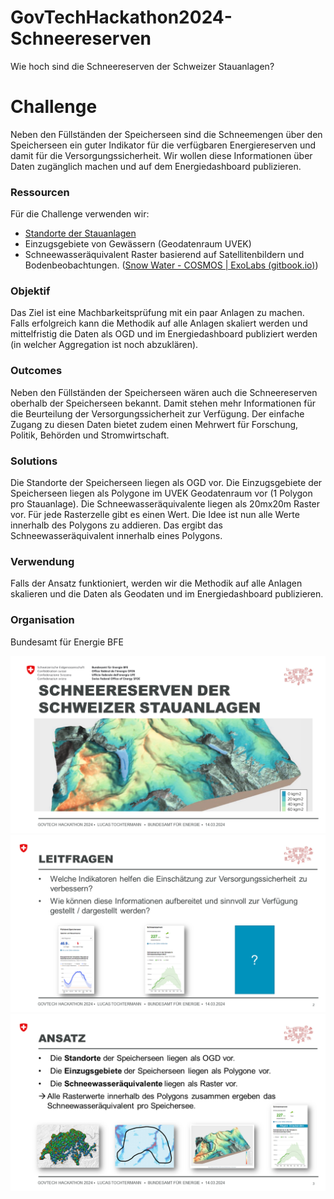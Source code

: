 # GovTechHackathon2024-Schneereserven
Wie hoch sind die Schneereserven der Schweizer Stauanlagen?

# Challenge

Neben den Füllständen der Speicherseen sind die Schneemengen über den Speicherseen ein guter Indikator für die verfügbaren Energiereserven und damit für die Versorgungssicherheit. Wir wollen diese Informationen über Daten zugänglich machen und auf dem Energiedashboard publizieren.

### Ressourcen

Für die Challenge verwenden wir:

* [Standorte der Stauanlagen](https://opendata.swiss/de/dataset/elektrizitatsproduktionsanlagen)
* Einzugsgebiete von Gewässern (Geodatenraum UVEK)
* Schneewasseräquivalent Raster basierend auf Satellitenbildern und Bodenbeobachtungen. ([Snow Water - COSMOS | ExoLabs (gitbook.io)](https://exolabs-ch.gitbook.io/cosmos/snow-water))

### Objektif

Das Ziel ist eine Machbarkeitsprüfung mit ein paar Anlagen zu machen. Falls erfolgreich kann die Methodik auf alle Anlagen skaliert werden und mittelfristig die Daten als OGD und im Energiedashboard publiziert werden (in welcher Aggregation ist noch abzuklären).

### Outcomes

Neben den Füllständen der Speicherseen wären auch die Schneereserven oberhalb der Speicherseen bekannt. Damit stehen mehr Informationen für die Beurteilung der Versorgungssicherheit zur Verfügung. Der einfache Zugang zu diesen Daten bietet zudem einen Mehrwert für Forschung, Politik, Behörden und Stromwirtschaft.

### Solutions

Die Standorte der Speicherseen liegen als OGD vor. Die Einzugsgebiete der Speicherseen liegen als Polygone im UVEK Geodatenraum vor (1 Polygon pro Stauanlage).
Die Schneewasseräquivalente liegen als 20mx20m Raster vor. Für jede Rasterzelle gibt es einen Wert. Die Idee ist nun alle Werte innerhalb des Polygons zu addieren. Das ergibt das Schneewasseräquivalent innerhalb eines Polygons.

### Verwendung

Falls der Ansatz funktioniert, werden wir die Methodik auf alle Anlagen skalieren und die Daten als Geodaten und im Energiedashboard publizieren.

### Organisation

Bundesamt für Energie BFE

![Schneereserven der Schweizer Stauanlagen](/utils/Folie1.PNG "Schneereserven der Schweizer Stauanlagen")
![Leitfragen](/utils/Folie2.PNG "Leitfragen")
![Ansatz](/utils/Folie3.PNG "Ansatz")
